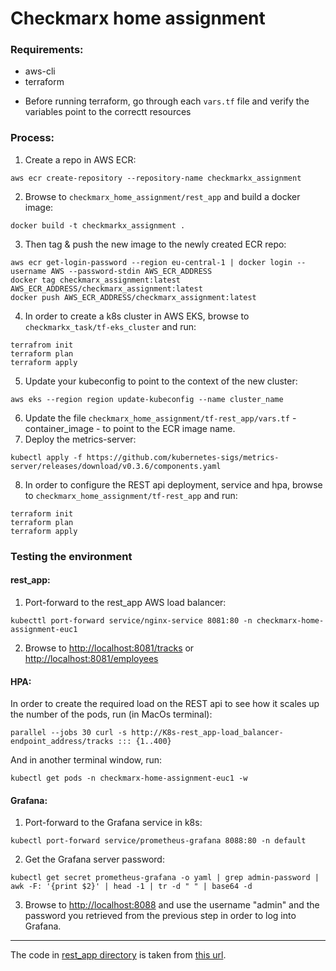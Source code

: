 # Checkmarx home assignment

### Requirements:

- aws-cli
- terraform 

* Before running terraform, go through each `vars.tf` file and verify the variables point to the correctt resources

### Process:

1. Create a repo in AWS ECR:
```
aws ecr create-repository --repository-name checkmarkx_assignment
```
2. Browse to `checkmarx_home_assignment/rest_app` and build a docker image:
```
docker build -t checkmarkx_assignment .
```
3. Then tag & push the new image to the newly created ECR repo:

```
aws ecr get-login-password --region eu-central-1 | docker login --username AWS --password-stdin AWS_ECR_ADDRESS
docker tag checkmarx_assignment:latest AWS_ECR_ADDRESS/checkmarx_assignment:latest
docker push AWS_ECR_ADDRESS/checkmarx_assignment:latest
```

4. In order to create a k8s cluster in AWS EKS, browse to `checkmarkx_task/tf-eks_cluster` and run:

```
terrafrom init
terraform plan
terraform apply
```

5. Update your kubeconfig to point to the context of the new cluster:
```
aws eks --region region update-kubeconfig --name cluster_name
```
6. Update the file `checkmarx_home_assignment/tf-rest_app/vars.tf` - container_image - to point to the ECR image name.
7. Deploy the metrics-server:
```
kubectl apply -f https://github.com/kubernetes-sigs/metrics-server/releases/download/v0.3.6/components.yaml
```
8. In order to configure the REST api deployment, service and hpa, browse to `checkmarx_home_assignment/tf-rest_app` and run:

```
terraform init
terraform plan
terraform apply
```

### Testing the environment

#### rest_app:

1. Port-forward to the rest_app AWS load balancer:
```
kubecttl port-forward service/nginx-service 8081:80 -n checkmarx-home-assignment-euc1
```

2. Browse to [http://localhost:8081/tracks]() or [http://localhost:8081/employees]()

#### HPA:

In order to create the required load on the REST api to see how it scales up the number of the pods, run (in MacOs terminal):

```
parallel --jobs 30 curl -s http://K8s-rest_app-load_balancer-endpoint_address/tracks ::: {1..400}
```

And in another terminal window, run:

```
kubectl get pods -n checkmarx-home-assignment-euc1 -w
```

#### Grafana:

1. Port-forward to the Grafana service in k8s:
```
kubectl port-forward service/prometheus-grafana 8088:80 -n default
```

2. Get the Grafana server password:
```
kubectl get secret prometheus-grafana -o yaml | grep admin-password | awk -F: '{print $2}' | head -1 | tr -d " " | base64 -d
```

3. Browse to [http://localhost:8088]() and use the username "admin" and the password you retrieved from the previous step in order to log into Grafana.

*** 

The code in [rest_app directory](https://github.com/geek-kb/checkmarx_home_assignment/tree/master/rest_app) is taken from [this url](https://www.codementor.io/@sagaragarwal94/building-a-basic-restful-api-in-python-58k02xsiq).
